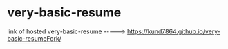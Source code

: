 # very-basic-resume
link of hosted very-basic-resume  -----> https://kund7864.github.io/very-basic-resumeFork/

